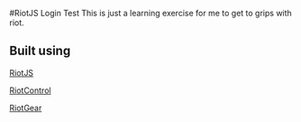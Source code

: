 #RiotJS Login Test
This is just a learning exercise for me to get to grips with riot.

Built using
-------
[RiotJS](https://github.com/muut/riotjs)

[RiotControl](https://github.com/jimsparkman/RiotControl)

[RiotGear](http://riotgear.js.org/components/router/)


